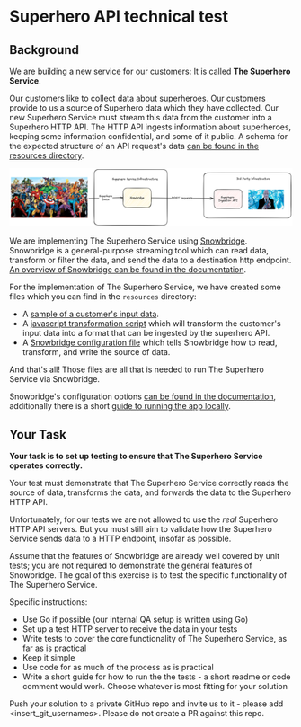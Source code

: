# Superhero API technical test

## Background

We are building a new service for our customers: It is called **The Superhero Service**.

Our customers like to collect data about superheroes.  Our customers provide to us a source of Superhero data which they have collected.  Our new Superhero Service must stream this data from the customer into a Superhero HTTP API. The HTTP API ingests information about superheroes, keeping some information confidential, and some of it public. A schema for the expected structure of an API request's data [can be found in the resources directory](./resources/superHeroApiSpec.json).

![Service diagram](./Superheroes-w-images.png)

We are implementing The Superhero Service using [Snowbridge](https://docs.snowplow.io/docs/destinations/forwarding-events/snowbridge/). Snowbridge is a general-purpose streaming tool which can read data, transform or filter the data, and send the data to a destination http endpoint. [An overview of Snowbridge can be found in the documentation](https://docs.snowplow.io/docs/destinations/forwarding-events/snowbridge/).

For the implementation of The Superhero Service, we have created some files which you can find in the `resources` directory:

- A [sample of a customer's input data](./resources/input.txt).
- A [javascript transformation script](./resources/superHeroAPI.js) which will transform the customer's input data into a format that can be ingested by the superhero API.
- A [Snowbridge configuration file](./resources/config.hcl) which tells Snowbridge how to read, transform, and write the source of data.

And that's all!  Those files are all that is needed to run The Superhero Service via Snowbridge.

Snowbridge's configuration options [can be found in the documentation](https://docs.snowplow.io/docs/destinations/forwarding-events/snowbridge/configuration/), additionally there is a short [guide to running the app locally](https://docs.snowplow.io/docs/destinations/forwarding-events/snowbridge/testing/).

## Your Task

**Your task is to set up testing to ensure that The Superhero Service operates correctly.**

Your test must demonstrate that The Superhero Service correctly reads the source of data, transforms the data, and forwards the data to the Superhero HTTP API.

Unfortunately, for our tests we are not allowed to use the _real_ Superhero HTTP API servers.  But you must still aim to validate how the Superhero Service sends data to a HTTP endpoint, insofar as possible.

Assume that the features of Snowbridge are already well covered by unit tests; you are not required to demonstrate the general features of Snowbridge. The goal of this exercise is to test the specific functionality of The Superhero Service.

Specific instructions:

- Use Go if possible (our internal QA setup is written using Go)
- Set up a test HTTP server to receive the data in your tests
- Write tests to cover the core functionality of The Superhero Service, as far as is practical
- Keep it simple
- Use code for as much of the process as is practical
- Write a short guide for how to run the the tests - a short readme or code comment would work. Choose whatever is most fitting for your solution

Push your solution to a private GitHub repo and invite us to it - please add <insert_git_usernames>. Please do not create a PR against this repo.

